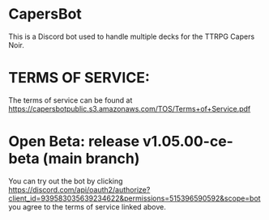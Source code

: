 # CapersBot
This is a Discord bot used to handle multiple decks for the TTRPG Capers Noir.

# TERMS OF SERVICE:
The terms of service can be found at
https://capersbotpublic.s3.amazonaws.com/TOS/Terms+of+Service.pdf

# Open Beta: release v1.05.00-ce-beta (main branch)
You can try out the bot by clicking https://discord.com/api/oauth2/authorize?client_id=939583035639234622&permissions=515396590592&scope=bot you agree to the terms of service linked above.